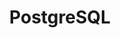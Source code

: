 ---
title: PostgreSQL
logo: /images/modules/postgresql-mark.svg
summary: A relational database management system
isOfficial: false
supportsTCC: true 
categories: 
    - database
languages:
    - java
    - dotnet
    - nodejs
docs:
    java:
        url: https://www.testcontainers.org/modules/databases/postgres/
    dotnet:
        url: https://dotnet.testcontainers.org/modules/postgres/
    nodejs:
        url: https://node.testcontainers.org/modules/postgresql/
description: |
    ## Benefits
    ## Examples
---